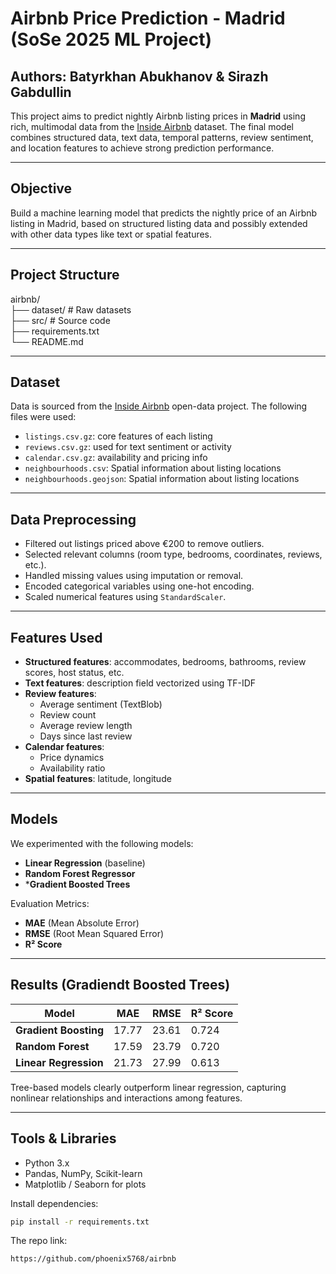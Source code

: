 # Airbnb Price Prediction - Madrid (SoSe 2025 ML Project)

## Authors: Batyrkhan Abukhanov & Sirazh Gabdullin

This project aims to predict nightly Airbnb listing prices in **Madrid** using rich, multimodal data from the [Inside Airbnb](http://insideairbnb.com/) dataset. The final model combines structured data, text data, temporal patterns, review sentiment, and location features to achieve strong prediction performance.

---

## Objective

Build a machine learning model that predicts the nightly price of an Airbnb listing in Madrid, based on structured listing data and possibly extended with other data types like text or spatial features.

---

## Project Structure
airbnb/  </br>
├── dataset/ # Raw datasets </br> 
├── src/ # Source code </br>
├── requirements.txt </br>
└── README.md


---

## Dataset

Data is sourced from the [Inside Airbnb](http://insideairbnb.com/get-the-data.html) open-data project. The following files were used:

- `listings.csv.gz`: core features of each listing
- `reviews.csv.gz`: used for text sentiment or activity
- `calendar.csv.gz`: availability and pricing info
- `neighbourhoods.csv`: Spatial information about listing locations
- `neighbourhoods.geojson`: Spatial information about listing locations

---

## Data Preprocessing

- Filtered out listings priced above €200 to remove outliers.
- Selected relevant columns (room type, bedrooms, coordinates, reviews, etc.).
- Handled missing values using imputation or removal.
- Encoded categorical variables using one-hot encoding.
- Scaled numerical features using `StandardScaler`.

---

## Features Used
- **Structured features**: accommodates, bedrooms, bathrooms, review scores, host status, etc.
- **Text features**: description field vectorized using TF-IDF
- **Review features**: 
  - Average sentiment (TextBlob)
  - Review count
  - Average review length
  - Days since last review
- **Calendar features**:
  - Price dynamics
  - Availability ratio
- **Spatial features**: latitude, longitude 

---

## Models

We experimented with the following models:

-  **Linear Regression** (baseline)
-  **Random Forest Regressor**
-  ***Gradient Boosted Trees**

Evaluation Metrics:
- **MAE** (Mean Absolute Error)
- **RMSE** (Root Mean Squared Error)
- **R² Score**

---

## Results (Gradiendt Boosted Trees)

| Model               | MAE   | RMSE  | R² Score |
|--------------------|-------|-------|----------|
| **Gradient Boosting** | 17.77 | 23.61 | 0.724    |
| **Random Forest**     | 17.59 | 23.79 | 0.720    |
| **Linear Regression** | 21.73 | 27.99 | 0.613    |

Tree-based models clearly outperform linear regression, capturing nonlinear relationships and interactions among features.

---

## Tools & Libraries

- Python 3.x
- Pandas, NumPy, Scikit-learn
- Matplotlib / Seaborn for plots

Install dependencies:

```bash
pip install -r requirements.txt
```

The repo link:
```bash
https://github.com/phoenix5768/airbnb
